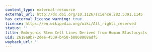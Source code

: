```yaml
---
content_type: external-resource
external_url: http://dx.doi.org/10.1126/science.282.5391.1145
has_external_license_warning: true
license: https://en.wikipedia.org/wiki/All_rights_reserved
status: ''
title: Embryonic Stem Cell Lines Derived from Human Blastocysts
uid: 2619a9b7-2dee-4539-b450-b8868908adf5
wayback_url: ''
---
```

